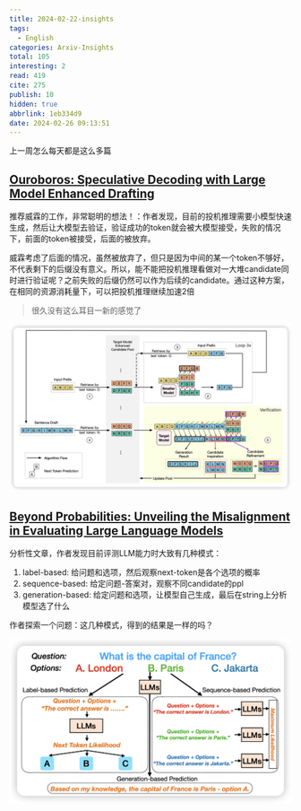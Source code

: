 ```yaml
---
title: 2024-02-22-insights
tags:
  - English
categories: Arxiv-Insights
total: 105
interesting: 2
read: 419
cite: 275
publish: 10
hidden: true
abbrlink: 1eb334d9
date: 2024-02-26 09:13:51
---
```


上一周怎么每天都是这么多篇

## [Ouroboros: Speculative Decoding with Large Model Enhanced Drafting](https://arxiv.org/pdf/2402.13720.pdf)

推荐威霖的工作，非常聪明的想法！：作者发现，目前的投机推理需要小模型快速生成，然后让大模型去验证，验证成功的token就会被大模型接受，失败的情况下，前面的token被接受，后面的被放弃。

威霖考虑了后面的情况，虽然被放弃了，但只是因为中间的某一个token不够好，不代表剩下的后缀没有意义。所以，能不能把投机推理看做对一大堆candidate同时进行验证呢？之前失败的后缀仍然可以作为后续的candidate。通过这种方案，在相同的资源消耗量下，可以把投机推理继续加速2倍

> 很久没有这么耳目一新的感觉了

<img src="../../files/images/arxiv-insights/2024-02-19-02-23/or.png" >



## [Beyond Probabilities: Unveiling the Misalignment in Evaluating Large Language Models](https://arxiv.org/pdf/2402.13887.pdf)

分析性文章，作者发现目前评测LLM能力时大致有几种模式：

1. label-based: 给问题和选项，然后观察next-token是各个选项的概率
2. sequence-based: 给定问题-答案对，观察不同candidate的ppl
3. generation-based: 给定问题和选项，让模型自己生成，最后在string上分析模型选了什么

作者探索一个问题：这几种模式，得到的结果是一样的吗？

<img src="../../files/images/arxiv-insights/2024-02-19-02-23/mismatch.png" >
